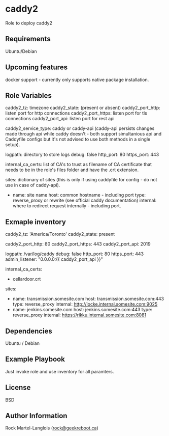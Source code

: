 caddy2
=========

Role to deploy caddy2 

Requirements
------------
Ubuntu/Debian

Upcoming features
------------
docker support - currently only supports native package installation.


Role Variables
--------------

caddy2_tz: timezone
caddy2_state: (present or absent)
caddy2_port_http: listen port for http connections
caddy2_port_https: listen port for tls connections
caddy2_port_api: listen port for rest api

caddy2_service_type: caddy or caddy-api (caddy-api persists changes made through api while caddy doesn't - both support simultanious api and Caddyfile configs but it's not advised to use both methods in a single setup).

logpath: directory to store logs
debug: false
http_port: 80
https_port: 443

internal_ca_certs: list of CA's to trust as filename of CA certificate that needs to be in the role's files folder and have the .crt extension.

sites: dictionary of sites (this is only if using caddyfile for config - do not use in case of caddy-api).
  - name: site name
    host: common hostname - including port
    type: reverse_proxy or rewrite (see official caddy documentation)
    internal: where to redirect request internally - including port.

Exmaple inventory
------------

caddy2_tz: 'America/Toronto'
caddy2_state: present

caddy2_port_http: 80
caddy2_port_https: 443
caddy2_port_api: 2019

logpath: /var/log/caddy
debug: false
http_port: 80
https_port: 443
admin_listener: "0.0.0.0:{{ caddy2_port_api }}"

internal_ca_certs:
 - cellardoor.crt

sites:
  - name: transmission.somesite.com
    host: transmission.somesite.com:443
    type: reverse_proxy
    internal: http://locke.internal.somesite.com:9025
  - name: jenkins.somesite.com
    host: jenkins.somesite.com:443
    type: reverse_proxy
    internal: https://rikku.internal.somesite.com:8081

Dependencies
------------

Ubuntu / Debian

Example Playbook
----------------

Just invoke role and use inventory for all paramters.

License
-------

BSD

Author Information
------------------

Rock Martel-Langlois (rock@geekreboot.ca)
